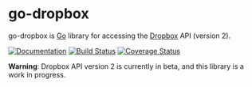 
# go-dropbox #

go-dropbox is [Go](http://golang.org/) library for accessing the
[Dropbox](https://www.dropbox.com) API (version 2).

[![Documentation](https://camo.githubusercontent.com/0c9d3e986a4a5e8d2aa900598ff38825a4e5cfa0/68747470733a2f2f676f646f632e6f72672f6769746875622e636f6d2f676f6f676c652f676f2d6769746875622f6769746875623f7374617475732e737667)](https://godoc.org/github.com/alvivi/go-dropbox/dropbox)
[![Build Status](https://travis-ci.org/alvivi/go-dropbox.svg?branch=master)](https://travis-ci.org/alvivi/go-dropbox)
[![Coverage Status](https://coveralls.io/repos/alvivi/go-dropbox/badge.svg?branch=master)](https://coveralls.io/r/alvivi/go-dropbox?branch=master)

**Warning**: Dropbox API version 2 is currently in beta, and this library is a
work in progress.
